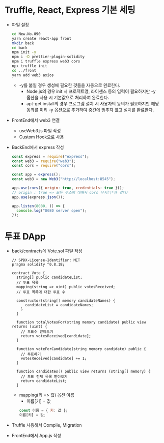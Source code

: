 # Truffle, React, Express 기본 세팅

- 파일 설정

  ```bash
  cd New.No.090
  yarn create react-app front
  mkdir back
  cd back
  npm init -y
  npm i -D prettier-plugin-solidity
  npm i truffle express web3 cors
  npx truffle init
  cd ../front
  yarn add web3 axios
  ```

  - -y를 붙일 경우 생성에 필요한 것들을 자동으로 완료한다.
    - Node.js의 경우 init 시 프로젝트명, 라이센스 등의 입력이 필요하지만 -y 옵션을 사용 시 기본값으로 처리하여 완료한다.
    - apt-get install의 경우 프로그램 설치 시 사용자의 동의가 필요하지만 해당 동의를 미리 -y 옵션으로 추가하여 중간에 멈추지 않고 설치를 완료한다.

- FrontEnd에서 web3 연결
  - useWeb3.js 파일 작성
  - Custom Hook으로 사용
- BackEnd에서 express 작성

  ```js
  const express = require("express");
  const web3 = require("web3");
  const cors = require("cors");

  const app = express();
  const web3 = new Web3("http://localhost:8545");

  app.use(cors({ origin: true, credentials: true }));
  // origin : true => 모든 주소에 대해서 cors 무시(\*과 같다)
  app.use(express.json());

  app.listen(8080, () => {
    console.log("8080 server open");
  });
  ```

# 투표 DApp

- back/contracts에 Vote.sol 파일 작성

  ```solidity
  // SPDX-License-Identifier: MIT
  pragma solidity ^0.8.18;

  contract Vote {
    string[] public candidateList;
    // 투표 목록
    mapping(string => uint) public votesReceived;
    // 투표 목록에 대한 투표 수

    constructor(string[] memory candidateNames) {
        candidateList = candidateNames;
      }
    }

    function totalVotesFor(string memory candidate) public view returns (uint) {
      // 투표수 받아오기
      return votesReceived[candidate];
    }

    function voteForCandidate(string memory candidate) public {
      // 투표하기
      votesReceived[candidate] += 1;
    }

    function candidates() public view returns (string[] memory) {
      // 투표 전체 목록 받아오기
      return candidateList;
    }
  ```

  - mapping(키 => 값) 옵션 이름
    - 이름[키] = 값
    ```js
    const 이름 = { 키: 값 };
    이름[키] = 값;
    ```

- Truffle 사용해서 Compile, Migration

- FrontEnd에서 App.js 작성
